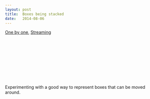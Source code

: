 ```yaml
---
layout: post
title:  Boxes being stacked
date:   2014-08-06
---
```


<div>
  <a href="javascript:oneByOne()">One by one</a>,
  <a href="javascript:streaming()">Streaming</a>
</div>
<svg id="canvas" class="canvas"></svg>

Experimenting with a good way to represent boxes that can be moved around.

<script src="{{ '/assets/common.js' | prepend: site.baseurl }}"></script>
<script src="{{ '/assets/boxes.js'  | prepend: site.baseurl }}"></script>
